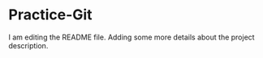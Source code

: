 # Practice-Git
I am editing the README file. Adding some more details about the project description.
